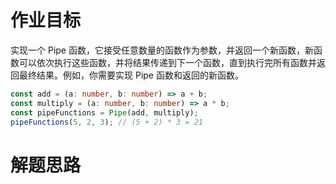 # 作业目标

实现一个 Pipe 函数，它接受任意数量的函数作为参数，并返回一个新函数，新函数可以依次执行这些函数，并将结果传递到下一个函数，直到执行完所有函数并返回最终结果。例如，你需要实现 Pipe 函数和返回的新函数。

```ts
const add = (a: number, b: number) => a + b; 
const multiply = (a: number, b: number) => a * b; 
const pipeFunctions = Pipe(add, multiply); 
pipeFunctions(5, 2, 3); // (5 + 2) * 3 = 21
```

# 解题思路